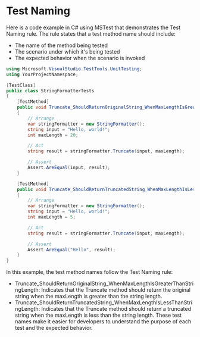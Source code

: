 # Test Naming
Here is a code example in C# using MSTest that demonstrates the Test Naming rule. The rule states that a test method name should include:

- The name of the method being tested
- The scenario under which it's being tested
- The expected behavior when the scenario is invoked

```csharp
using Microsoft.VisualStudio.TestTools.UnitTesting;
using YourProjectNamespace;

[TestClass]
public class StringFormatterTests
{
    [TestMethod]
    public void Truncate_ShouldReturnOriginalString_WhenMaxLengthIsGreaterThanStringLength()
    {
        // Arrange
        var stringFormatter = new StringFormatter();
        string input = "Hello, world!";
        int maxLength = 20;

        // Act
        string result = stringFormatter.Truncate(input, maxLength);

        // Assert
        Assert.AreEqual(input, result);
    }

    [TestMethod]
    public void Truncate_ShouldReturnTruncatedString_WhenMaxLengthIsLessThanStringLength()
    {
        // Arrange
        var stringFormatter = new StringFormatter();
        string input = "Hello, world!";
        int maxLength = 5;

        // Act
        string result = stringFormatter.Truncate(input, maxLength);

        // Assert
        Assert.AreEqual("Hello", result);
    }
}
```

In this example, the test method names follow the Test Naming rule:

- Truncate_ShouldReturnOriginalString_WhenMaxLengthIsGreaterThanStringLength: Indicates that the Truncate method should return the original string when the maxLength is greater than the string length.
- Truncate_ShouldReturnTruncatedString_WhenMaxLengthIsLessThanStringLength: Indicates that the Truncate method should return a truncated string when the maxLength is less than the string length.
These test names make it easier for developers to understand the purpose of each test and the expected behavior.

